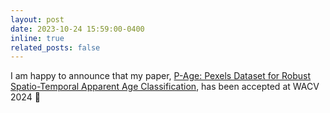 ```yaml
---
layout: post
date: 2023-10-24 15:59:00-0400
inline: true
related_posts: false
---
```


I am happy to announce that my paper, [P-Age: Pexels Dataset for Robust Spatio-Temporal Apparent Age Classification](https://openaccess.thecvf.com/content/WACV2024/papers/Ali_P-Age_Pexels_Dataset_for_Robust_Spatio-Temporal_Apparent_Age_Classification_WACV_2024_paper.pdf), has been accepted at WACV 2024 :tada: